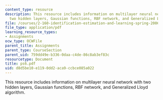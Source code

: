 ```yaml
---
content_type: resource
description: This resource includes information on multilayer neural network with
  two hidden layers, Gaussian functions, RBF network, and Generalized Lloyd algorithm.
file: /courses/2-160-identification-estimation-and-learning-spring-2006/d8d5be10e1190dd2aca9ccbce085a022_ps6.pdf
file_type: application/pdf
learning_resource_types:
- Assignments
ocw_type: OCWFile
parent_title: Assignments
parent_type: CourseSection
parent_uid: 759dd49e-b336-0daa-c4de-86c8ab3ef83c
resourcetype: Document
title: ps6.pdf
uid: d8d5be10-e119-0dd2-aca9-ccbce085a022
---
```

This resource includes information on multilayer neural network with two hidden layers, Gaussian functions, RBF network, and Generalized Lloyd algorithm.

